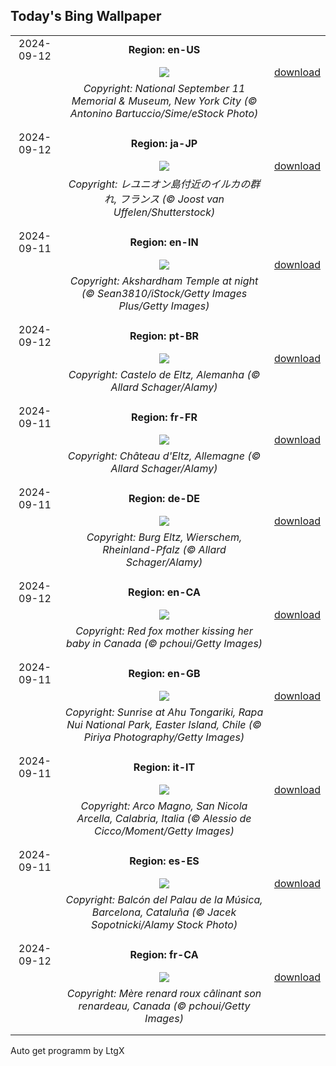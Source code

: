 ## Today's Bing Wallpaper
|      |      |      |
| :----: | :----: | :----: |
|2024-09-12|**Region: en-US**||
||![](https://www.bing.com/th?id=OHR.ManhattanMemorial_EN-US4528393468_UHD.jpg&pid=hp&w=1152&h=648&rs=1&c=4)| [download](https://www.bing.com/th?id=OHR.ManhattanMemorial_EN-US4528393468_UHD.jpg)|
||*Copyright: National September 11 Memorial & Museum, New York City (© Antonino Bartuccio/Sime/eStock Photo)*
||
|||
|2024-09-12|**Region: ja-JP**||
||![](https://www.bing.com/th?id=OHR.DolphinReunion_JA-JP2887031776_UHD.jpg&pid=hp&w=1152&h=648&rs=1&c=4)| [download](https://www.bing.com/th?id=OHR.DolphinReunion_JA-JP2887031776_UHD.jpg)|
||*Copyright: レユニオン島付近のイルカの群れ, フランス (© Joost van Uffelen/Shutterstock)*
||
|||
|2024-09-11|**Region: en-IN**||
||![](https://www.bing.com/th?id=OHR.AkshardhamDL_EN-IN1118148366_UHD.jpg&pid=hp&w=1152&h=648&rs=1&c=4)| [download](https://www.bing.com/th?id=OHR.AkshardhamDL_EN-IN1118148366_UHD.jpg)|
||*Copyright: Akshardham Temple at night (© Sean3810/iStock/Getty Images Plus/Getty Images)*
||
|||
|2024-09-12|**Region: pt-BR**||
||![](https://www.bing.com/th?id=OHR.EltzCastle_PT-BR6770414719_UHD.jpg&pid=hp&w=1152&h=648&rs=1&c=4)| [download](https://www.bing.com/th?id=OHR.EltzCastle_PT-BR6770414719_UHD.jpg)|
||*Copyright: Castelo de Eltz, Alemanha (© Allard Schager/Alamy)*
||
|||
|2024-09-11|**Region: fr-FR**||
||![](https://www.bing.com/th?id=OHR.EltzCastle_FR-FR9929668826_UHD.jpg&pid=hp&w=1152&h=648&rs=1&c=4)| [download](https://www.bing.com/th?id=OHR.EltzCastle_FR-FR9929668826_UHD.jpg)|
||*Copyright: Château d'Eltz, Allemagne (© Allard Schager/Alamy)*
||
|||
|2024-09-11|**Region: de-DE**||
||![](https://www.bing.com/th?id=OHR.EltzCastle_DE-DE9717708394_UHD.jpg&pid=hp&w=1152&h=648&rs=1&c=4)| [download](https://www.bing.com/th?id=OHR.EltzCastle_DE-DE9717708394_UHD.jpg)|
||*Copyright: Burg Eltz, Wierschem, Rheinland-Pfalz (© Allard Schager/Alamy)*
||
|||
|2024-09-12|**Region: en-CA**||
||![](https://www.bing.com/th?id=OHR.RedFoxMother_EN-CA4368684954_UHD.jpg&pid=hp&w=1152&h=648&rs=1&c=4)| [download](https://www.bing.com/th?id=OHR.RedFoxMother_EN-CA4368684954_UHD.jpg)|
||*Copyright: Red fox mother kissing her baby in Canada (© pchoui/Getty Images)*
||
|||
|2024-09-11|**Region: en-GB**||
||![](https://www.bing.com/th?id=OHR.RapaNuiSunrise_EN-GB5251109643_UHD.jpg&pid=hp&w=1152&h=648&rs=1&c=4)| [download](https://www.bing.com/th?id=OHR.RapaNuiSunrise_EN-GB5251109643_UHD.jpg)|
||*Copyright: Sunrise at Ahu Tongariki, Rapa Nui National Park, Easter Island, Chile (© Piriya Photography/Getty Images)*
||
|||
|2024-09-11|**Region: it-IT**||
||![](https://www.bing.com/th?id=OHR.CalabriaPeperoncino_IT-IT5208415155_UHD.jpg&pid=hp&w=1152&h=648&rs=1&c=4)| [download](https://www.bing.com/th?id=OHR.CalabriaPeperoncino_IT-IT5208415155_UHD.jpg)|
||*Copyright: Arco Magno, San Nicola Arcella, Calabria, Italia (© Alessio de Cicco/Moment/Getty Images)*
||
|||
|2024-09-11|**Region: es-ES**||
||![](https://www.bing.com/th?id=OHR.BarcelonaCataloniaDay_ES-ES6860997474_UHD.jpg&pid=hp&w=1152&h=648&rs=1&c=4)| [download](https://www.bing.com/th?id=OHR.BarcelonaCataloniaDay_ES-ES6860997474_UHD.jpg)|
||*Copyright: Balcón del Palau de la Música, Barcelona, Cataluña (© Jacek Sopotnicki/Alamy Stock Photo)*
||
|||
|2024-09-12|**Region: fr-CA**||
||![](https://www.bing.com/th?id=OHR.RedFoxMother_FR-CA7012903357_UHD.jpg&pid=hp&w=1152&h=648&rs=1&c=4)| [download](https://www.bing.com/th?id=OHR.RedFoxMother_FR-CA7012903357_UHD.jpg)|
||*Copyright: Mère renard roux câlinant son renardeau, Canada (© pchoui/Getty Images)*
||
|||

Auto get programm by LtgX
